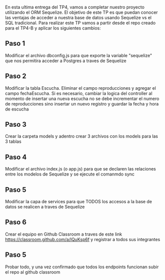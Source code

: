 
 


En esta ultima entrega del TP4, vamos a completar nuestro proyecto utilizando el ORM Sequelize.
El objetivo de este TP es que puedan conocer las ventajas de acceder a nuestra base de datos usando Sequelize vs el SQL tradicional.
Para realizar este TP vamos a partir desde el repo creado para el TP4-B y aplicar los siguientes cambios:


## Paso 1
Modificar el archivo dbconfig.js para que exporte la variable "sequelize" que nos permitira acceder a Postgres a traves de Sequelize

## Paso 2
Modificar la tabla Escucha. Eliminar el campo reproducciones y agregar el campo fechaEscucha. Si es necesario, cambiar la logica del controller al momento de insertar una nueva escucha no se debe incrementar el numero de reproducciones sino insertar un nuevo registro y guardar la fecha y hora de escucha

## Paso 3
Crear la carpeta models y adentro crear 3 archivos con los models para las 3 tablas

## Paso 4
Modificar el archivo index.js (o app.js) para que se declaren las relaciones entre los modelos de Sequelize y se ejecute el comanmdo sync

## Paso 5
Modificar la capa de services para que TODOS los accesos a la base de datos se realicen a traves de Sequelize

## Paso 6
Crear el equipo en Github Classroom a traves de este link https://classroom.github.com/a/lQuKsp6f y registrar a todos sus integrantes

## Paso 5
Probar todo, y una vez confirmado que todos los endpoints funcionan subir el repo al github classroom
